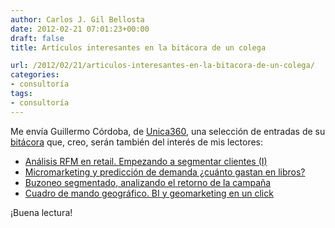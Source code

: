 ```yaml
---
author: Carlos J. Gil Bellosta
date: 2012-02-21 07:01:23+00:00
draft: false
title: Artículos interesantes en la bitácora de un colega

url: /2012/02/21/articulos-interesantes-en-la-bitacora-de-un-colega/
categories:
- consultoría
tags:
- consultoría
---
```


Me envía Guillermo Córdoba, de [Unica360](http://www.unica360.com), una selección de entradas de su [bitácora](http://www.unica360.com/blog) que, creo, serán también del interés de mis lectores:

* [Análisis RFM en retail. Empezando a segmentar clientes (I)](http://www.unica360.com/analisis-rfm-en-retail-empezando-a-segmentar-clientes-i)
* [Micromarketing y predicción de demanda ¿cuánto gastan en libros?](http://www.unica360.com/micromarketing-y-prediccion-de-demanda-%c2%bfcuanto-gastan-en-libros)
* [Buzoneo segmentado, analizando el retorno de la campaña](http://www.unica360.com/buzoneo-segmentado-analizando-el-retorno-de-la-campana)
* [Cuadro de mando geográfico. BI y geomarketing en un click](http://www.unica360.com/cuadro-de-mando-geografico-bi-y-geomarketing-en-un-click)

¡Buena lectura!
